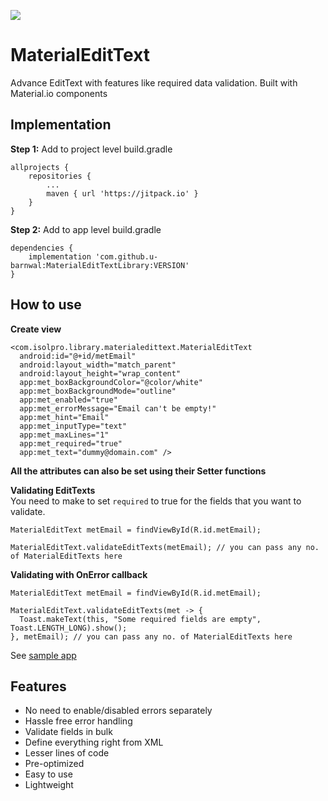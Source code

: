 [![](https://jitpack.io/v/u-barnwal/MaterialEditText.svg)](https://jitpack.io/#u-barnwal/MaterialEditText)
# MaterialEditText
Advance EditText with features like required data validation. Built with Material.io components

## Implementation
**Step 1:** Add to project level build.gradle

    allprojects {
		repositories {
			...
			maven { url 'https://jitpack.io' }
		}
	}

**Step 2:** Add to app level build.gradle

	dependencies {
	    implementation 'com.github.u-barnwal:MaterialEditTextLibrary:VERSION'
	}
## How to use
**Create view**

    <com.isolpro.library.materialedittext.MaterialEditText
      android:id="@+id/metEmail"
      android:layout_width="match_parent"
      android:layout_height="wrap_content"
      app:met_boxBackgroundColor="@color/white"
      app:met_boxBackgroundMode="outline"
      app:met_enabled="true"
      app:met_errorMessage="Email can't be empty!"
      app:met_hint="Email"
      app:met_inputType="text"
      app:met_maxLines="1"
      app:met_required="true"
      app:met_text="dummy@domain.com" />

**All the attributes can also be set using their Setter functions**

**Validating EditTexts**  
You need to make to set `required` to true for the fields that you want to validate.

    MaterialEditText metEmail = findViewById(R.id.metEmail);

    MaterialEditText.validateEditTexts(metEmail); // you can pass any no. of MaterialEditTexts here

**Validating with OnError callback**  

    MaterialEditText metEmail = findViewById(R.id.metEmail);

    MaterialEditText.validateEditTexts(met -> {
      Toast.makeText(this, "Some required fields are empty", Toast.LENGTH_LONG).show();
    }, metEmail); // you can pass any no. of MaterialEditTexts here

See [sample app]("./app/src/main")

## Features

 - No need to enable/disabled errors separately
 - Hassle free error handling
 - Validate fields in bulk
 - Define everything right from XML
 - Lesser lines of code
 - Pre-optimized
 - Easy to use
 - Lightweight
